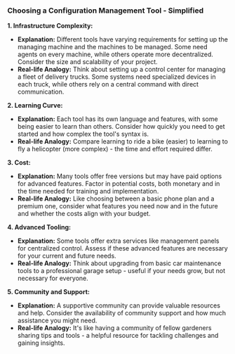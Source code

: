 ### Choosing a Configuration Management Tool - Simplified

**1. Infrastructure Complexity:**
   - **Explanation:** Different tools have varying requirements for setting up the managing machine and the machines to be managed. Some need agents on every machine, while others operate more decentralized. Consider the size and scalability of your project.
   - **Real-life Analogy:** Think about setting up a control center for managing a fleet of delivery trucks. Some systems need specialized devices in each truck, while others rely on a central command with direct communication.

**2. Learning Curve:**
   - **Explanation:** Each tool has its own language and features, with some being easier to learn than others. Consider how quickly you need to get started and how complex the tool's syntax is.
   - **Real-life Analogy:** Compare learning to ride a bike (easier) to learning to fly a helicopter (more complex) - the time and effort required differ.

**3. Cost:**
   - **Explanation:** Many tools offer free versions but may have paid options for advanced features. Factor in potential costs, both monetary and in the time needed for training and implementation.
   - **Real-life Analogy:** Like choosing between a basic phone plan and a premium one, consider what features you need now and in the future and whether the costs align with your budget.

**4. Advanced Tooling:**
   - **Explanation:** Some tools offer extra services like management panels for centralized control. Assess if these advanced features are necessary for your current and future needs.
   - **Real-life Analogy:** Think about upgrading from basic car maintenance tools to a professional garage setup - useful if your needs grow, but not necessary for everyone.

**5. Community and Support:**
   - **Explanation:** A supportive community can provide valuable resources and help. Consider the availability of community support and how much assistance you might need.
   - **Real-life Analogy:** It's like having a community of fellow gardeners sharing tips and tools - a helpful resource for tackling challenges and gaining insights.
